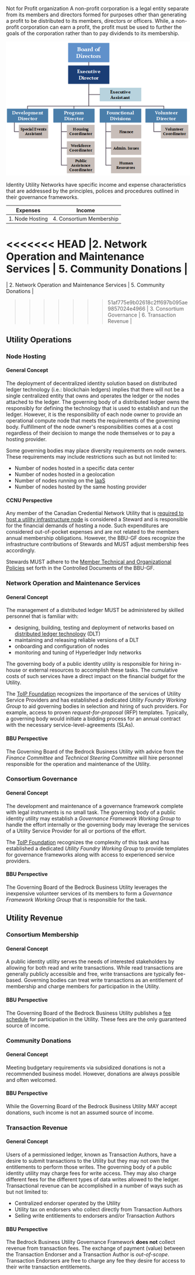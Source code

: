 Not for Profit organization
A non-profit corporation is a legal entity separate from its members and directors formed for purposes other than generating a profit to be distributed to its members, directors or officers. While, a non-profit corporation can earn a profit, the profit must be used to further the goals of the corporation rather than to pay dividends to its membership.

![not_for_profit_structure](../img/non-profit-orgchart-template-two.png)

Identity Utility Networks have specific income and expense characteristics that are addressed by the principles, polices and procedures outlined in their governance frameworks.

| Expenses | Income |
| --- | --- |
| 1. Node Hosting | 4. Consortium Membership  |
<<<<<<< HEAD
|2. Network Operation and Maintenance Services | 5. Community Donations |
=======
| 2. Network Operation and Maintenance Services | 5. Community Donations |
>>>>>>> 51af775e9b02618c2ff697b095ae9857024e4966
| 3. Consortium Governance | 6. Transaction Revenue |

## Utility Operations

### Node Hosting

#### General Concept
The deployment of decentralized identity solution based on distributed ledger technology (i.e.: blockchain ledgers) implies that there will not be a single centralized entity that owns and operates the ledger or the nodes attached to the ledger. The governing body of a distributed ledger owns the responsibly for defining the technology that is used to establish and run the ledger. However, it is the responsibility of each node owner to provide an operational compute node that meets the requirements of the governing body. Fulfillment of the node owner's responsibilities comes at a cost regardless of their decision to mange the node themselves or to pay a hosting provider.

Some governing bodies may place diversity requirements on node owners. These requirements may include restrictions such as but not limited to:

* Number of nodes hosted in a specific data center
* Number of nodes hosted in a geolocation
* Number of nodes running on the [IaaS](https://en.wikipedia.org/wiki/Infrastructure_as_a_service)
* Number of nodes hosted by the same hosting provider

#### CCNU Perspective
Any member of the Canadian Credential Network Utility that is [required  to host a utility infrastructure node](https://bedrock-consortium.github.io/bbu-gf/gf_info/membership/#membership-types) is considered a Steward and is responsible for the financial demands of hosting a node.  Such expenditures are considered out-of-pocket expenses and are not related to the members annual membership obligations. However, the BBU-GF does recognize the infrastructure contributions of Stewards and MUST adjust membership fees accordingly.

Stewards MUST adhere to the [Member Technical and Organizational Policies](../gf_controlled/member_top.md) set forth in the Controlled Documents of the BBU-GF.

### Network Operation and Maintenance Services

#### General Concept
The management of a distributed ledger MUST be administered by skilled personnel that is familiar with:

* designing, building, testing and deployment of networks based on [distributed ledger technology](https://en.wikipedia.org/wiki/Distributed_ledger) (DLT)
* maintaining and releasing reliable versions of a DLT
* onboarding and configuration of nodes
* monitoring and tuning of Hyperledger Indy networks

The governing body of a public identity utility is responsible for hiring in-house or external resources to accomplish these tasks. The cumulative costs of such services have a direct impact on the financial budget for the Utility.

The [ToIP Foundation](http://trustoverip.org) recognizes the importance of the services of Utility Service Providers and has established a dedicated *Utility Foundry Working Group* to aid governing bodies in selection and hiring of such providers. For example, access to proven *request-for-proposal* (RFP) templates. Typically, a governing body would initiate a bidding process for an annual contract with the necessary service-level-agreements (SLAs).

#### BBU Perspective
The Governing Board of the Bedrock Business Utility with advice from the *Finance Committee* and *Technical Steering Committee* will hire personnel responsible for the operation and maintenance of the Utility.

### Consortium Governance

#### General Concept
The development and maintenance of a governance framework complete with legal instruments is no small task. The governing body of a public identity utility may establish a *Governance Framework Working Group* to handle the effort internally or the governing body may leverage the services of a Utility Service Provider for all or portions of the effort.

The [ToIP Foundation](http://trustoverip.org) recognizes the complexity of this task and has established a dedicated *Utility Foundry Working Group* to provide templates for governance frameworks along with access to experienced service providers.

#### BBU Perspective
The Governing Board of the Bedrock Business Utility leverages the inexpensive volunteer services of its members to form a *Governance Framework Working Group* that is responsible for the task.

## Utility Revenue

### Consortium Membership

#### General Concept
A public identity utility serves the needs of interested stakeholders by allowing for both read and write transactions. While read transactions are generally publicly accessible and free, write transactions are typically fee-based. Governing bodies can treat write transactions as an entitlement of membership and charge members for participation in the Utility.

#### BBU Perspective
The Governing Board of the Bedrock Business Utility publishes a [fee schedule](./fee_schedule.md) for participation in the Utility. These fees are the only guaranteed source of income.

### Community Donations

#### General Concept
Meeting budgetary requirements via subsidized donations is not a recommended business model. However, donations are always possible and often welcomed.

#### BBU Perspective
While the Governing Board of the Bedrock Business Utility MAY accept donations, such income is not an assumed source of income.

### Transaction Revenue

#### General Concept
Users of a permissioned ledger, known as Transaction Authors, have a desire to submit transactions to the Utility but they may not own the entitlements to perform those writes. The governing body of a public identity utility may charge fees for write access. They may also charge different fees for the different types of data writes allowed to the ledger. Transactional revenue can be accomplished in a number of ways such as but not limited to:

* Centralized endorser operated by the Utility
* Utility tax on endorsers who collect directly from Transaction Authors
* Selling write entitlements to endorsers and/or Transaction Authors

#### BBU Perspective
The Bedrock Business Utility Governance Framework **does not** collect revenue from transaction fees. The exchange of payment (value) between the Transaction Endorser and a Transaction Author is *out-of-scope*. Transaction Endorsers are free to charge any fee they desire for access to their write transaction entitlements.
